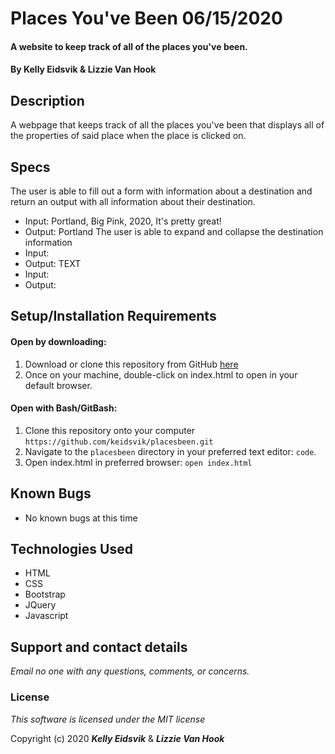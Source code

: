 # Places You've Been 06/15/2020

#### A website to keep track of all of the places you've been.

#### By **Kelly Eidsvik** & **Lizzie Van Hook**

## Description

A webpage that keeps track of all the places you've been that displays all of the properties of said place when the place is clicked on.

## Specs
The user is able to fill out a form with information about a destination and return an output with all information about their destination.
* Input: Portland, Big Pink, 2020, It's pretty great!
* Output: Portland
The user is able to expand and collapse the destination information
* Input:
* Output: 
TEXT
* Input:
* Output: 

## Setup/Installation Requirements

#### Open by downloading:
1. Download or clone this repository from GitHub [here](https://github.com/keidsvik/placesbeen.git)
2. Once on your machine, double-click on index.html to open in your default browser.

#### Open with Bash/GitBash:
1. Clone this repository onto your computer
`https://github.com/keidsvik/placesbeen.git`
2. Navigate to the `placesbeen` directory in your preferred text editor:
`code`.
3. Open index.html in preferred browser:
`open index.html`

## Known Bugs
* No known bugs at this time

## Technologies Used
* HTML
* CSS
* Bootstrap
* JQuery
* Javascript

## Support and contact details

_Email no one with any questions, comments, or concerns._

### License

*This software is licensed under the MIT license*

Copyright (c) 2020 **_Kelly Eidsvik_** & **_Lizzie Van Hook_**